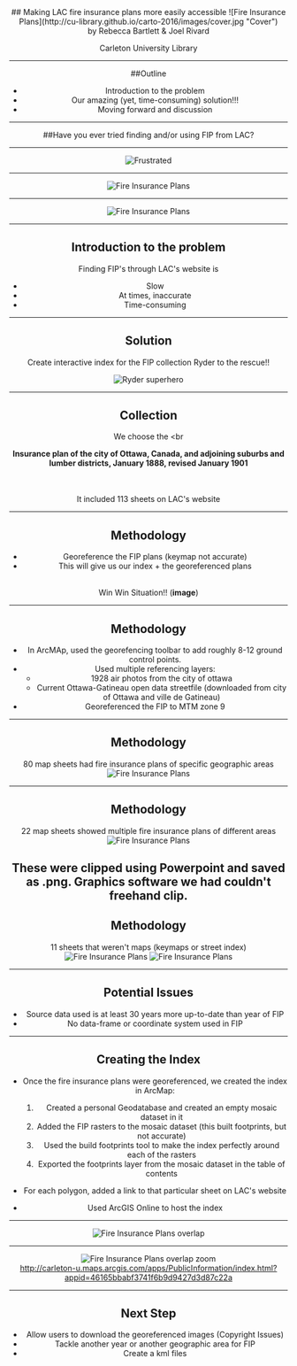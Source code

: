 <div align="Center">
## Making LAC fire insurance plans more easily accessible
![Fire Insurance Plans](http://cu-library.github.io/carto-2016/images/cover.jpg "Cover")<br>
by Rebecca Bartlett & Joel Rivard

Carleton University Library

---
##Outline

 - Introduction to the problem
 - Our amazing (yet, time-consuming) solution!!!
 - Moving forward and discussion

---

##Have you ever tried finding and/or using FIP from LAC?

---
![Frustrated](http://cu-library.github.io/carto-2016/images/frustrated.jpg "Frustrated")

---
![Fire Insurance Plans](http://cu-library.github.io/carto-2016/images/lac_searchresults.jpg "Searching")

---

![Fire Insurance Plans](http://cu-library.github.io/carto-2016/images/lac_search.jpg "Search")

---
## Introduction to the problem
Finding FIP's through LAC's website is

  - Slow
  - At times, inaccurate
  - Time-consuming
---

## Solution

Create interactive index for the FIP collection
Ryder to the rescue!!

![Ryder superhero](http://cu-library.github.io/carto-2016/images/superhero.jpg "Superhero")

---

## Collection

We choose the
<br<br>

**Insurance plan of the city of Ottawa, Canada, and adjoining suburbs and lumber districts, January 1888, revised January 1901**

<br><br>
It included 113 sheets on LAC's website

---
## Methodology

- Georeference the FIP plans (keymap not accurate)
- This will give us our index + the georeferenced plans
<br><br>

Win Win Situation!! (**image**)

---
## Methodology

- In ArcMAp, used the georefencing toolbar to add roughly 8-12 ground control points.
- Used multiple referencing layers:
  - 1928 air photos from the city of ottawa
  - Current Ottawa-Gatineau open data streetfile (downloaded from city of Ottawa and ville de Gatineau)
- Georeferenced the FIP to MTM zone 9
---

## Methodology

80 map sheets had fire insurance plans of specific geographic areas
![Fire Insurance Plans](http://cu-library.github.io/carto-2016/images/regular_sheet.jpg "FIP Regular Sheet")

---
## Methodology

22 map sheets showed multiple fire insurance plans of different areas
![Fire Insurance Plans](http://cu-library.github.io/carto-2016/images/split_sheet.jpg "FIP Split-up")

These were clipped using Powerpoint and saved as .png. Graphics software we had couldn't freehand clip.
---
## Methodology

11 sheets that weren't maps (keymaps or street index)
![Fire Insurance Plans](http://cu-library.github.io/carto-2016/images/keymap_sheet.jpg "FIP keymap")
![Fire Insurance Plans](http://cu-library.github.io/carto-2016/images/index_sheet.jpg "FIP Index")

---
## Potential Issues

- Source data used is at least 30 years more up-to-date than year of FIP
- No data-frame or coordinate system used in FIP

---

## Creating the Index
- Once the fire insurance plans were georeferenced, we created the index in ArcMap:
  1. Created a personal Geodatabase and created an empty mosaic dataset in it
  2. Added the FIP rasters to the mosaic dataset (this built footprints, but not accurate)
  3. Used the build footprints tool to make the index perfectly around each of the rasters
  4. Exported the footprints layer from the mosaic dataset in the table of contents

- For each polygon, added a link to that particular sheet on LAC's website
- Used ArcGIS Online to host the index
---

![Fire Insurance Plans overlap](http://cu-library.github.io/carto-2016/images/fip_overlap.jpg "FIP Index in ArcGIS Pro")

---

![Fire Insurance Plans overlap zoom](http://cu-library.github.io/carto-2016/images/fip_overlapzoom.jpg "FIP Index in ArcGIS Pro zoom")
<br>
http://carleton-u.maps.arcgis.com/apps/PublicInformation/index.html?appid=46165bbabf3741f6b9d9427d3d87c22a

---

## Next Step
  - Allow users to download the georeferenced images (Copyright Issues)
  - Tackle another year or another geographic area for FIP
  - Create a kml files
